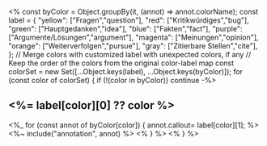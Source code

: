 
<% const byColor = Object.groupBy(it, (annot) => annot.colorName);
const label = {
  "yellow": ["Fragen","question"],
  "red": ["Kritikwürdiges","bug"],
  "green": ["Hauptgedanken","idea"],
  "blue": ["Fakten","fact"],
  "purple": ["Argumente/Lösungen","argument"],
  "magenta": ["Meinungen","opinion"],
  "orange": ["Weiterverfolgen","pursue"],
  "gray": ["Zitierbare Stellen","cite"],
};
// Merge colors with customized label with unexpected colors, if any
// Keep the order of the colors from the original color-label map
const colorSet = new Set([...Object.keys(label), ...Object.keys(byColor)]);
for (const color of colorSet) { 
if (!(color in byColor)) continue -%>
## <%= label[color][0] ?? color %>
<%_ for (const annot of byColor[color]) { 
annot.callout= label[color][1]; %>
<%~ include("annotation", annot) %>
<% } %>
<% } %>